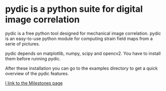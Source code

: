 # pydic is a python suite for digital image correlation
pydic is a free python tool designed for mechanical image correlation.
pydic is an easy-to-use python module for computing strain field maps 
from a serie of pictures.

pydic depends on matplotlib, numpy, scipy and opencv2. You have 
to install them before running pydic. 

After these installation you can go to the examples directory to
get a quick overview of the pydic features.

[I link to the Milestones page](./doc/README.md)
